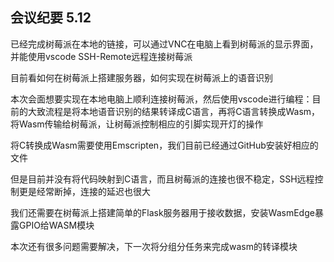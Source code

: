 ## 会议纪要 5.12

已经完成树莓派在本地的链接，可以通过VNC在电脑上看到树莓派的显示界面，并能使用vscode SSH-Remote远程连接树莓派

目前看如何在树莓派上搭建服务器，如何实现在树莓派上的语音识别

本次会面想要实现在本地电脑上顺利连接树莓派，然后使用vscode进行编程：目前的大致流程是将本地语音识别的结果转译成C语言，再将C语言转换成Wasm，将Wasm传输给树莓派，让树莓派控制相应的引脚实现开灯的操作

将C转换成Wasm需要使用Emscripten，我们目前已经通过GitHub安装好相应的文件

但是目前并没有将代码映射到C语言，而且树莓派的连接也很不稳定，SSH远程控制更是经常断掉，连接的延迟也很大

我们还需要在树莓派上搭建简单的Flask服务器用于接收数据，安装WasmEdge暴露GPIO给WASM模块

本次还有很多问题需要解决，下一次将分组分任务来完成wasm的转译模块
